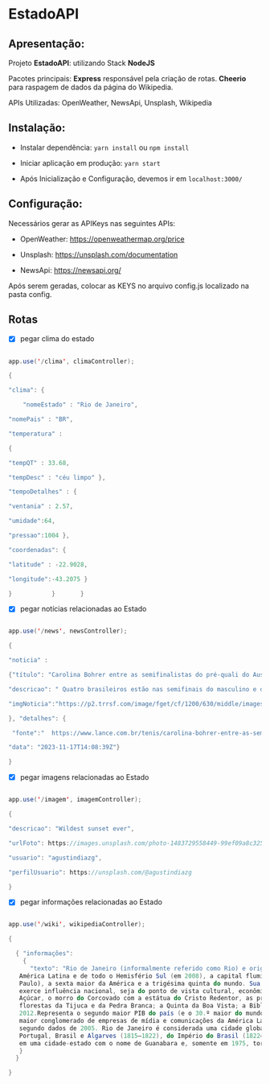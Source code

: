 # EstadoAPI

## Apresentação: 

  

Projeto **EstadoAPI**:  utilizando Stack **NodeJS** 

  

Pacotes principais: **Express** responsável pela criação de rotas.
**Cheerio** para raspagem de dados da página do Wikipedia. 


APIs Utilizadas: OpenWeather, NewsApi, Unsplash, Wikipedia
 

## Instalação: 

- Instalar dependência: `yarn install` ou `npm install` 

- Iniciar aplicação em produção: `yarn start`
  
- Após Inicialização e Configuração, devemos ir em `localhost:3000/`

 

## Configuração: 
 

Necessários gerar as APIKeys nas seguintes APIs: 

 
- OpenWeather: https://openweathermap.org/price 

- Unsplash: https://unsplash.com/documentation 

- NewsApi: https://newsapi.org/ 

 

Após serem geradas, colocar as KEYS no arquivo config.js localizado na pasta config. 


## Rotas 

  

- [x] pegar clima do estado 

```java 

app.use('/clima', climaController); 

{  

"clima": { 

  	"nomeEstado" : "Rio de Janeiro", 

"nomePais" : "BR", 

"temperatura" :  

{  

"tempQT" : 33.68, 

"tempDesc" : "céu limpo" },	 

"tempoDetalhes" : {  

"ventania" : 2.57, 

"umidade":64, 

"pressao":1004 }, 

"coordenadas": { 

"latitude" : -22.9028, 

"longitude":-43.2075 }	 

}           }       } 
```


- [x] pegar notícias relacionadas ao Estado 


```java 

app.use('/news', newsController); 

{ 

"noticia" :  

{"título": "Carolina Bohrer entre as semifinalistas do pré-quali do Australian Open no Rio de Janeiro", 

"descricao": " Quatro brasileiros estão nas semifinais do masculino e do feminino do Australian Open Junior ...", 

"imgNoticia":"https://p2.trrsf.com/image/fget/cf/1200/630/middle/images.terra.com/2023/11/17/720377733-carolinabohrerrio23med2.jpg" 

}, "detalhes": { 

 "fonte":"  https://www.lance.com.br/tenis/carolina-bohrer-entre-as-semifinalistas-do-pre-quali-do-australian-open-no-rio-de-janeiro.html ", 

"data": "2023-11-17T14:08:39Z"} 

} 

```

- [x] pegar imagens relacionadas ao Estado 

  

```java 

app.use('/imagem', imagemController); 

{ 

"descricao": "Wildest sunset ever", 

"urlFoto": https://images.unsplash.com/photo-1483729558449-99ef09a8c325?crop=entropy&cs=tinysrgb&fit=max&fm=jpg&ixid=M3w1Mjg2NDZ8MHwxfHNlYXJjaHwxfHxyaW8lMjBkZSUyMGphbmVpcm98ZW58MHx8fHwxNzAwMzE2OTMxfDA&ixlib=rb-4.0.3&q=80&w=1080, 

"usuario": "agustindiazg", 

"perfilUsuario": https://unsplash.com/@agustindiazg 

}
```


- [x] pegar informações relacionadas ao Estado 

  

```java 

app.use('/wiki', wikipediaController); 

{ 

  { "informações": 
    { 
      "texto": "Rio de Janeiro (informalmente referido como Rio) e originalmente em sua fundação (São Sebastião do Rio de Janeiro), é um município brasileiro, capital do estado homônimo, situado no Sudeste do país. Maior destino turístico internacional no Brasil, da   
   América Latina e de todo o Hemisfério Sul (em 2008), a capital fluminense é a cidade brasileira mais conhecida no exterior, funcionando como um \"espelho\", ou \"retrato\" nacional, seja positiva ou negativamente. É a segunda maior metrópole do Brasil (depois de São 
   Paulo), a sexta maior da América e a trigésima quinta do mundo. Sua população estimada pelo IBGE para o censo de 2022 era de 6 211 423 habitantes. Tem o epíteto de Cidade Maravilhosa, e os que nela nascem são chamados de cariocas.\nClassificada como uma metrópole, 
   exerce influência nacional, seja do ponto de vista cultural, econômico ou político brasileiros, e é um dos principais centros econômicos, culturais e financeiros do país, sendo internacionalmente conhecida por diversos ícones culturais e paisagísticos, como o Pão de 
   Açúcar, o morro do Corcovado com a estátua do Cristo Redentor, as praias dos bairros de Copacabana, Ipanema e Barra da Tijuca, entre outras; os estádios do Maracanã e Nilton Santos; o bairro boêmio da Lapa e seus arcos; o Theatro Municipal do Rio de Janeiro; as 
   florestas da Tijuca e da Pedra Branca; a Quinta da Boa Vista; a Biblioteca Nacional; a ilha de Paquetá; o réveillon de Copacabana; o carnaval carioca; a Bossa Nova e o samba. Parte da cidade foi designada Patrimônio Cultural da Humanidade pela UNESCO em 1 de julho de 
   2012.Representa o segundo maior PIB do país (e o 30.º maior do mundo), estimado em cerca de 329 bilhões de reais (IBGE/2016), e é sede das duas maiores empresas brasileiras — a Petrobras e a Vale, e das principais companhias de petróleo e telefonia do Brasil, além do 
   maior conglomerado de empresas de mídia e comunicações da América Latina, o Grupo Globo. Contemplado por grande número de universidades e institutos, é o segundo maior polo de pesquisa e desenvolvimento do Brasil, responsável por 19% da produção científica nacional, 
   segundo dados de 2005. Rio de Janeiro é considerada uma cidade global beta — pelo inventário de 2008 da Universidade de Loughborough (GaWC).\nA cidade foi, sucessivamente, capital da colônia portuguesa do Estado do Brasil (1763–1815), depois do Reino Unido de 
   Portugal, Brasil e Algarves (1815–1822), do Império do Brasil (1822–1889) e da República dos Estados Unidos do Brasil (1889–1968) até 1960, quando a sede do governo foi transferida definitivamente para a recém-construída Brasília. Naquele ano, o Rio foi transformado 
   em uma cidade-estado com o nome de Guanabara e, somente em 1975, torna-se a capital do estado do Rio de Janeiro.\n"
   } 
  }

}
```
